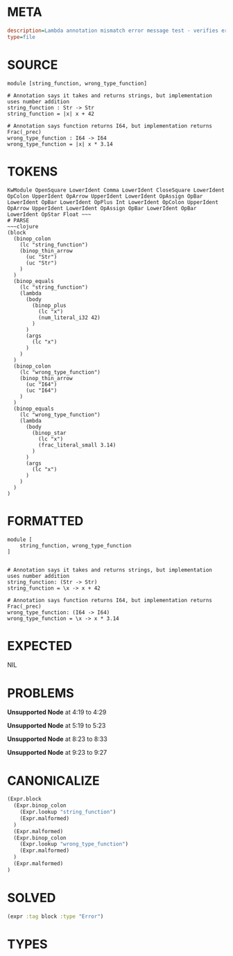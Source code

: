 # META
~~~ini
description=Lambda annotation mismatch error message test - verifies error messages assume annotation is correct and implementation is wrong
type=file
~~~
# SOURCE
~~~roc
module [string_function, wrong_type_function]

# Annotation says it takes and returns strings, but implementation uses number addition
string_function : Str -> Str
string_function = |x| x + 42

# Annotation says function returns I64, but implementation returns Frac(_prec)
wrong_type_function : I64 -> I64
wrong_type_function = |x| x * 3.14
~~~
# TOKENS
~~~text
KwModule OpenSquare LowerIdent Comma LowerIdent CloseSquare LowerIdent OpColon UpperIdent OpArrow UpperIdent LowerIdent OpAssign OpBar LowerIdent OpBar LowerIdent OpPlus Int LowerIdent OpColon UpperIdent OpArrow UpperIdent LowerIdent OpAssign OpBar LowerIdent OpBar LowerIdent OpStar Float ~~~
# PARSE
~~~clojure
(block
  (binop_colon
    (lc "string_function")
    (binop_thin_arrow
      (uc "Str")
      (uc "Str")
    )
  )
  (binop_equals
    (lc "string_function")
    (lambda
      (body
        (binop_plus
          (lc "x")
          (num_literal_i32 42)
        )
      )
      (args
        (lc "x")
      )
    )
  )
  (binop_colon
    (lc "wrong_type_function")
    (binop_thin_arrow
      (uc "I64")
      (uc "I64")
    )
  )
  (binop_equals
    (lc "wrong_type_function")
    (lambda
      (body
        (binop_star
          (lc "x")
          (frac_literal_small 3.14)
        )
      )
      (args
        (lc "x")
      )
    )
  )
)
~~~
# FORMATTED
~~~roc
module [
	string_function, wrong_type_function
]


# Annotation says it takes and returns strings, but implementation uses number addition
string_function: (Str -> Str)
string_function = \x -> x + 42

# Annotation says function returns I64, but implementation returns Frac(_prec)
wrong_type_function: (I64 -> I64)
wrong_type_function = \x -> x * 3.14
~~~
# EXPECTED
NIL
# PROBLEMS
**Unsupported Node**
at 4:19 to 4:29

**Unsupported Node**
at 5:19 to 5:23

**Unsupported Node**
at 8:23 to 8:33

**Unsupported Node**
at 9:23 to 9:27

# CANONICALIZE
~~~clojure
(Expr.block
  (Expr.binop_colon
    (Expr.lookup "string_function")
    (Expr.malformed)
  )
  (Expr.malformed)
  (Expr.binop_colon
    (Expr.lookup "wrong_type_function")
    (Expr.malformed)
  )
  (Expr.malformed)
)
~~~
# SOLVED
~~~clojure
(expr :tag block :type "Error")
~~~
# TYPES
~~~roc
~~~
